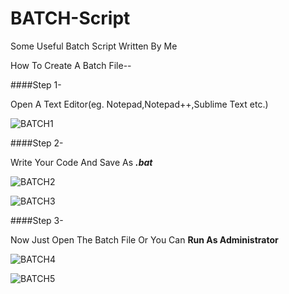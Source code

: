 # BATCH-Script
Some Useful Batch Script Written By Me

How To Create A Batch File--

####Step 1-

Open A Text Editor(eg. Notepad,Notepad++,Sublime Text etc.)

![BATCH1](https://raw.githubusercontent.com/MaxySpark/Screenshot/batch-Script/master/Screenshot/batch1.jpg "Screenshot 1")

####Step 2-

Write Your Code And Save As **_.bat_**

![BATCH2](https://raw.githubusercontent.com/MaxySpark/Screenshot/batch-Script/master/Screenshot/batch2.jpg "Screenshot 2")

![BATCH3](https://raw.githubusercontent.com/MaxySpark/Screenshot/batch-Script/master/Screenshot/batch3.jpg "Screenshot 3")

####Step 3- 

Now Just Open The Batch File Or You Can **Run As Administrator**

![BATCH4](https://raw.githubusercontent.com/MaxySpark/Screenshot/batch-Script/master/Screenshot/batch4.jpg "Screenshot 4")

![BATCH5](https://raw.githubusercontent.com/MaxySpark/Screenshot/batch-Script/master/Screenshot/batch5.jpg "Screenshot 5")
